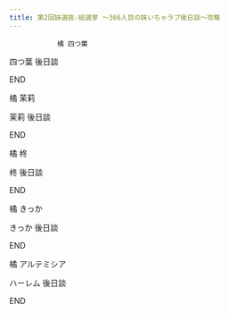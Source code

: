 ```yaml
---
title: 第2回妹選抜☆総選挙 ～366人目の妹いちゃラブ後日談～攻略
---
```


                橘 四つ葉

四つ葉 後日談

END

橘 茉莉

茉莉 後日談

END

橘 柊

柊 後日談

END

橘 きっか

きっか 後日談

END

橘 アルテミシア

ハーレム 後日談

END
              
